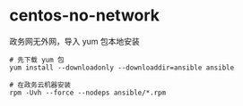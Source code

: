 # centos-no-network

政务网无外网，导入 yum 包本地安装

```shell
# 先下载 yum 包
yum install --downloadonly --downloaddir=ansible ansible

# 在政务云机器安装
rpm -Uvh --force --nodeps ansible/*.rpm
```